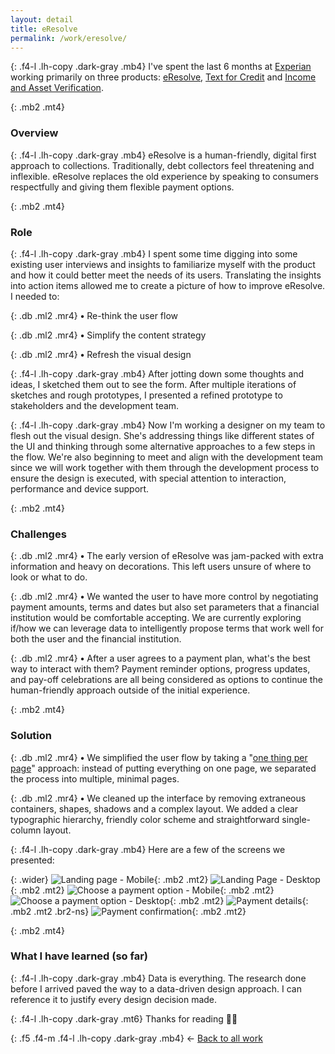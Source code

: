 ```yaml
---
layout: detail
title: eResolve
permalink: /work/eresolve/
---
```


{: .f4-l .lh-copy .dark-gray .mb4}
I've spent the last 6 months at [Experian](http://experian.com) working primarily on three products: [eResolve](https://www.experian.com/consumer-information/virtual-debt-resolution-negotiation-eResolve.html), [Text for Credit](http://www.experian.com/blogs/news/2017/07/11/text-credit-modernizes-lending-industry-allowing-consumers-obtain-real-time-credit-via-text/) and [Income and Asset Verification](http://www.experian.com/consumer-information/account-aggregation-solutions.html).

{: .mb2 .mt4}
### Overview

{: .f4-l .lh-copy .dark-gray .mb4}
eResolve is a human-friendly, digital first approach to collections. Traditionally, debt collectors feel threatening and inflexible. eResolve replaces the old experience by speaking to consumers respectfully and giving them flexible payment options.

{: .mb2 .mt4}
### Role

{: .f4-l .lh-copy .dark-gray .mb4}
I spent some time digging into some existing user interviews and insights to familiarize myself with the product and how it could better meet the needs of its users. Translating the insights into action items allowed me to create a picture of how to improve eResolve. I needed to:

{: .db .ml2 .mr4}
**•** Re-think the user flow

{: .db .ml2 .mr4}
**•**  Simplify the content strategy

{: .db .ml2 .mr4}
**•**  Refresh the visual design

{: .f4-l .lh-copy .dark-gray .mb4}
After jotting down some thoughts and ideas, I sketched them out to see the form. After multiple iterations of sketches and rough prototypes, I presented a refined prototype to stakeholders and the development team.

{: .f4-l .lh-copy .dark-gray .mb4}
Now I'm working a designer on my team to flesh out the visual design. She's addressing things like different states of the UI and thinking through some alternative approaches to a few steps in the flow. We're also beginning to meet and align with the development team since we will work together with them through the development process to ensure the design is executed, with special attention to interaction, performance and device support.

{: .mb2 .mt4}
### Challenges

{: .db .ml2 .mr4}
**•** The early version of eResolve was jam-packed with extra information and heavy on decorations. This left users unsure of where to look or what to do.

{: .db .ml2 .mr4}
**•** We wanted the user to have more control by negotiating payment amounts, terms and dates but also set parameters that a financial institution would be comfortable accepting. We are currently exploring if/how we can leverage data to intelligently propose terms that work well for both the user and the financial institution.

{: .db .ml2 .mr4}
**•** After a user agrees to a payment plan, what's the best way to interact with them? Payment reminder options, progress updates,  and pay-off celebrations are all being considered as options to continue the human-friendly approach outside of the initial experience.


{: .mb2 .mt4}
### Solution

{: .db .ml2 .mr4}
**•** We simplified the user flow by taking a "[one thing per page](https://www.smashingmagazine.com/2017/05/better-form-design-one-thing-per-page/)" approach: instead of putting everything on one page, we separated the process into multiple, minimal pages.

{: .db .ml2 .mr4}
**•** We cleaned up the interface by removing extraneous containers, shapes, shadows and a complex layout. We added a clear typographic hierarchy, friendly color scheme and straightforward single-column layout.

{: .f4-l .lh-copy .dark-gray .mb4}
Here are a few of the screens we presented:

{: .wider}
![Landing page - Mobile](/assets/img/experian/eresolve-01.jpg "Landing page - Mobile"){: .mb2 .mt2}
![Landing Page - Desktop](/assets/img/experian/eresolve-05.jpg "Landing Page - Desktop"){: .mb2 .mt2}
![Choose a payment option - Mobile](/assets/img/experian/eresolve-02.jpg "Choose a payment option - Mobile"){: .mb2 .mt2}
![Choose a payment option - Desktop](/assets/img/experian/eresolve-06.jpg "Choose a payment option - Desktop"){: .mb2 .mt2}
![Payment details](/assets/img/experian/eresolve-03.jpg "Payment details"){: .mb2 .mt2 .br2-ns}
![Payment confirmation](/assets/img/experian/eresolve-04.jpg "Payment confirmation"){: .mb2 .mt2}

{: .mb2 .mt4}
### What I have learned (so far)

{: .f4-l .lh-copy .dark-gray .mb4}
Data is everything. The research done before I arrived paved the way to a data-driven design approach. I can reference it to justify every design decision made.

{: .f4-l .lh-copy .dark-gray .mt6}
Thanks for reading 🙏🏻

{: .f5 .f4-m .f4-l .lh-copy .dark-gray .mb4}
&larr; [Back to all work](/work)
